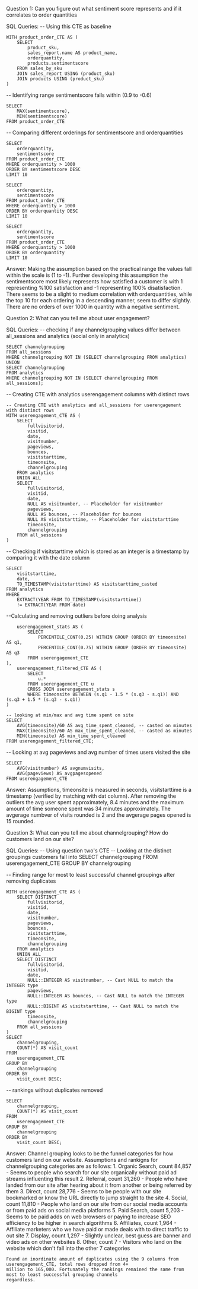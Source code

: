 Question 1: Can you figure out what sentiment score represents and if it correlates to order quantities

SQL Queries:
-- Using this CTE as baseline
```
WITH product_order_CTE AS (
	SELECT
		product_sku,
		sales_report.name AS product_name,
		orderquantity,
		products.sentimentscore
	FROM sales_by_sku
	JOIN sales_report USING (product_sku)
	JOIN products USING (product_sku)
)
```
-- Identifying range sentimentscore falls within (0.9 to -0.6)
```
SELECT 
	MAX(sentimentscore),
	MIN(sentimentscore)
FROM product_order_CTE
```
-- Comparing different orderings for sentimentscore and orderquantities
```
SELECT
	orderquantity,
	sentimentscore
FROM product_order_CTE
WHERE orderquantity > 1000
ORDER BY sentimentscore DESC
LIMIT 10
```
```
SELECT
	orderquantity,
	sentimentscore
FROM product_order_CTE
WHERE orderquantity > 1000
ORDER BY orderquantity DESC
LIMIT 10
```
```
SELECT
	orderquantity,
	sentimentscore
FROM product_order_CTE
WHERE orderquantity > 1000
ORDER BY orderquantity
LIMIT 10
```

Answer:	
	Making the assumption based on the practical range the values fall within the scale is (1 to -1). Further developing this assumption
	the sentimentscore most likely represents how satisfied a customer is with 1 representing %100 satisfaction and -1 representing 100%
	disatisfaction. There seems to be a slight to medium correlation with orderquantities, while the top 10 for each ordering in a
	descending manner, seem to differ slightly. There are no orders of over 1000 in quantity with a negative sentiment.



Question 2: What can you tell me about user engagement?


SQL Queries:
-- checking if any channelgrouping values differ between all_sessions and analytics (social only in analytics)
```
SELECT channelgrouping
FROM all_sessions
WHERE channelgrouping NOT IN (SELECT channelgrouping FROM analytics)
UNION
SELECT channelgrouping
FROM analytics
WHERE channelgrouping NOT IN (SELECT channelgrouping FROM all_sessions);
```
-- Creating CTE with analytics userengagement columns with distinct rows
```
-- Creating CTE with analytics and all_sessions for userengagement with distinct rows
WITH userengagement_CTE AS (
    SELECT
        fullvisitorid,
        visitid,
        date,
        visitnumber,
        pageviews,
        bounces,
        visitstarttime,
        timeonsite,
        channelgrouping
    FROM analytics
    UNION ALL
    SELECT
        fullvisitorid,
        visitid,
        date,
        NULL AS visitnumber, -- Placeholder for visitnumber
        pageviews,
        NULL AS bounces, -- Placeholder for bounces
        NULL AS visitstarttime, -- Placeholder for visitstarttime
        timeonsite,
        channelgrouping
    FROM all_sessions
)
```
-- Checking if visitstarttime which is stored as an integer is a timestamp by comparing it with the date column
```
SELECT 
    visitstarttime,
	date,
    TO_TIMESTAMP(visitstarttime) AS visitstarttime_casted
FROM analytics
WHERE 
	EXTRACT(YEAR FROM TO_TIMESTAMP(visitstarttime))
	!= EXTRACT(YEAR FROM date)
```
--Calculating and removing outliers before doing analysis
```
	userengagement_stats AS (
	    SELECT
	        PERCENTILE_CONT(0.25) WITHIN GROUP (ORDER BY timeonsite) AS q1,
	        PERCENTILE_CONT(0.75) WITHIN GROUP (ORDER BY timeonsite) AS q3
	    FROM userengagement_CTE
),
	userengagement_filtered_CTE AS (
	    SELECT 
	        u.*
	    FROM userengagement_CTE u
	    CROSS JOIN userengagement_stats s
	    WHERE timeonsite BETWEEN (s.q1 - 1.5 * (s.q3 - s.q1)) AND (s.q3 + 1.5 * (s.q3 - s.q1))
)

-- looking at min/max and avg time spent on site
SELECT 
    AVG(timeonsite)/60 AS avg_time_spent_cleaned, -- casted on minutes
    MAX(timeonsite)/60 AS max_time_spent_cleaned, -- casted as minutes
    MIN(timeonsite) AS min_time_spent_cleaned
FROM userengagement_filtered_CTE;
```
-- Looking at avg pageviews and avg number of times users visited the site
```
SELECT
	AVG(visitnumber) AS avgnumvisits,
	AVG(pageviews) AS avgpagesopened
FROM userengagement_CTE
```
Answer:	
	Assumptions, timeonsite is measured in seconds, visitstarttime is a timestamp (verified by matching with dat column). 
	After removing the outliers the avg user spent approximately, 8.4 minutes and the maximum amount of time someone 
	spent was 34 minutes approximately. The avgerage numbver of visits rounded is 2 and the avgerage pages opened is 15
	rounded. 



Question 3: What can you tell me about channelgrouping? How do customers land on our site?

SQL Queries:
-- Using question two's CTE
-- Looking at the distinct groupings customers fall into
SELECT
	channelgrouping
FROM userengagement_CTE
GROUP BY channelgrouping

-- Finding range for most to least successful channel groupings after removing duplicates
```
WITH userengagement_CTE AS (
    SELECT DISTINCT
        fullvisitorid,
        visitid,
        date,
        visitnumber,
        pageviews,
        bounces,
        visitstarttime,
        timeonsite,
        channelgrouping
    FROM analytics
    UNION ALL
    SELECT DISTINCT
        fullvisitorid,
        visitid,
        date,
        NULL::INTEGER AS visitnumber, -- Cast NULL to match the INTEGER type
        pageviews,
        NULL::INTEGER AS bounces, -- Cast NULL to match the INTEGER type
        NULL::BIGINT AS visitstarttime, -- Cast NULL to match the BIGINT type
        timeonsite,
        channelgrouping
    FROM all_sessions
)
SELECT
    channelgrouping,
    COUNT(*) AS visit_count
FROM
    userengagement_CTE
GROUP BY
    channelgrouping
ORDER BY
    visit_count DESC;
```
-- rankings without duplicates removed
```
SELECT
    channelgrouping,
    COUNT(*) AS visit_count
FROM
    userengagement_CTE
GROUP BY
    channelgrouping
ORDER BY
    visit_count DESC;
```

Answer:	Channel grouping looks to be the funnel categories for how customers land on our website. Assumptions and rankigns for
		channelgrouping categories are as follows:
		1. Organic Search, count 84,857
			- Seems to people who search for our site organically without paid ad streams influenting this result
		2. Referral, count 31,260
			- People who have landed from our site after hearing about it from another or being referred by them
		3. Direct, count 28,776
			- Seems to be people with our site bookmarked or know the URL directly to jump straight to the site
		4. Social, count 11,810
			- People who land on our site from our social media accounts or from paid ads on social media platforms
		5. Paid Search, count 5,203
			- Seems to be paid adds on web browsers or paying to increase SEO efficiency to be higher in search algorithms
		6. Affiliates, count 1,964
			- Affiliate marketers who we have paid or made deals with to direct traffic to out site
		7. Display, count 1,297
			- Slightly unclear, best guess are banner and video ads on other websites
		8. Other, count 7
			- Visitors who land on the website which don't fall into the other 7 categories
	
	Found an inordinate amount of duplicates using the 9 columns from userengagement_CTE, total rows dropped from 4+
	million to 165,000. Fortunately the rankings remained the same from most to least successful grouping channels
	regardless.